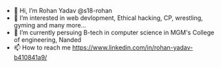 - 👋 Hi, I’m Rohan Yadav @s18-rohan
- 👀 I’m interested in web devlopment, Ethical hacking, CP, wrestling, gyming and many more...
- 🌱 I’m currently persuing B-tech in computer science in MGM's College of engineering, Nanded
- 📫 How to reach me https://www.linkedin.com/in/rohan-yadav-b410841a9/

<!---
s18-rohan/s18-rohan is a ✨ special ✨ repository because its `README.md` (this file) appears on your GitHub profile.
You can click the Preview link to take a look at your changes.
--->
